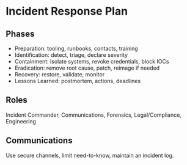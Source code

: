 # Incident Response Plan

## Phases
- Preparation: tooling, runbooks, contacts, training
- Identification: detect, triage, declare severity
- Containment: isolate systems, revoke credentials, block IOCs
- Eradication: remove root cause, patch, reimage if needed
- Recovery: restore, validate, monitor
- Lessons Learned: postmortem, actions, deadlines

## Roles
Incident Commander, Communications, Forensics, Legal/Compliance, Engineering

## Communications
Use secure channels, limit need-to-know, maintain an incident log.
